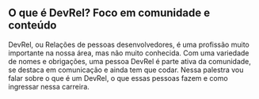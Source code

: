 ## O que é DevRel? Foco em comunidade e conteúdo
DevRel, ou Relações de pessoas desenvolvedores, é uma profissão muito importante na nossa área, mas não muito conhecida. 
Com uma variedade de nomes e obrigações, uma pessoa DevRel é parte ativa da comunidade, se destaca em comunicação e ainda tem que codar. 
Nessa palestra vou falar sobre o que é um DevRel, o que essas pessoas fazem e como ingressar nessa carreira.
